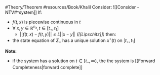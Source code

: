 #Theory/Theorem 
#resources/Book/Khalil 
Consider: ![[Consider - NTV#^system]]
If:
- $f(t,x)$ is piecewise continuous in $t$
- $\forall~x,y\in\mathbb{R}^{n_x},t\in[t_\circ,t_1]$
	- $||f(t,x) - f(t,y)|| \leq L||x-y||$    *([[Lipschitz]])*
then:
- the state equation of $\Sigma_\circ$ has a unique solution $x^\circ(t)$ on $[t_\circ,t_1]$



**Note:** 
- if the system has a solution on $t\in[t_\circ,\infty\rangle$, the the system is [[Forward Completeness|forward complete]]


